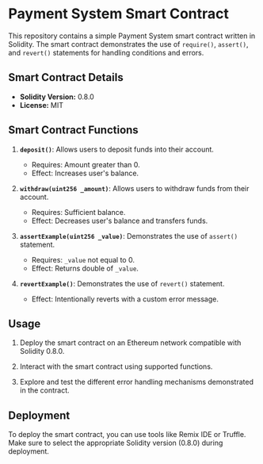 # Payment System Smart Contract

This repository contains a simple Payment System smart contract written in Solidity. The smart contract demonstrates the use of `require()`, `assert()`, and `revert()` statements for handling conditions and errors.

## Smart Contract Details

- **Solidity Version:** 0.8.0
- **License:** MIT

## Smart Contract Functions

1. **`deposit()`**: Allows users to deposit funds into their account.
   - Requires: Amount greater than 0.
   - Effect: Increases user's balance.

2. **`withdraw(uint256 _amount)`**: Allows users to withdraw funds from their account.
   - Requires: Sufficient balance.
   - Effect: Decreases user's balance and transfers funds.

3. **`assertExample(uint256 _value)`**: Demonstrates the use of `assert()` statement.
   - Requires: `_value` not equal to 0.
   - Effect: Returns double of `_value`.

4. **`revertExample()`**: Demonstrates the use of `revert()` statement.
   - Effect: Intentionally reverts with a custom error message.

## Usage

1. Deploy the smart contract on an Ethereum network compatible with Solidity 0.8.0.

2. Interact with the smart contract using supported functions.

3. Explore and test the different error handling mechanisms demonstrated in the contract.

## Deployment

To deploy the smart contract, you can use tools like Remix IDE or Truffle. Make sure to select the appropriate Solidity version (0.8.0) during deployment.


